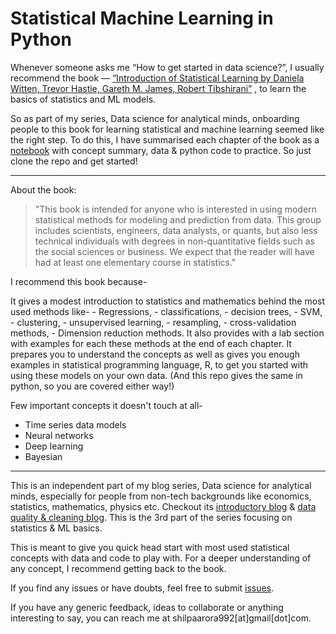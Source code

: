 # Statistical Machine Learning in Python

Whenever someone asks me “How to get started in data science?”, I usually recommend the book — [“Introduction of Statistical Learning by Daniela Witten, Trevor Hastie, Gareth M. James, Robert Tibshirani”](https://www.ime.unicamp.br/~dias/Intoduction%20to%20Statistical%20Learning.pdf)
, to learn the basics of statistics and ML models.

So as part of my series, Data science for analytical minds, onboarding people to this book for learning statistical and machine learning seemed like the right step.
To do this, I have summarised each chapter of the book as a [notebook](https://github.com/shilpa9a/Introduction_to_statistical_learning_Summary_Python/tree/master/notebook) with concept summary, data & python code to practice. So just clone the repo and get started!

_____ 


About the book:

> "This book is intended for anyone who is interested in using modern statistical methods for modeling and prediction from data. This group includes scientists, engineers, data analysts, or quants, but also less technical individuals with degrees in non-quantitative fields such as the social sciences or business. We expect that the reader will have had at least one elementary course in statistics."

I recommend this book because- 

It gives a modest introduction to statistics and mathematics behind the most used methods like-
    - Regressions,
    - classifications,
    - decision trees,
    - SVM,
    - clustering,
    - unsupervised learning,
    - resampling,
    - cross-validation methods,
    - Dimension reduction methods.
It also provides with a lab section with examples for each these methods at the end of each chapter. It prepares you to understand the concepts as well as gives you enough examples in statistical programming language, R, to get you started with using these models on your own data. (And this repo gives the same in python, so you are covered either way!)


Few important concepts it doesn't touch at all-

- Time series data models
- Neural networks
- Deep learning
- Bayesian

___________

This is an independent part of my blog series, Data science for analytical minds, especially for people from non-tech backgrounds like economics, statistics, mathematics, physics etc. Checkout its [introductory blog](https://medium.com/@Shilpa9a/statistical-machine-learning-in-python-b095d4af36dd) & [data quality & cleaning blog](https://towardsdatascience.com/dirty-data-quality-assessment-cleaning-measures-39efb90ad734). This is the 3rd part of the series focusing on statistics & ML basics.

This is meant to give you quick head start with most used statistical concepts with data and code to play with. For a deeper understanding of any concept, I recommend getting back to the book.

If you find any issues or have doubts, feel free to submit [issues](https://github.com/shilpa9a/Introduction_to_statistical_learning_Summary_Python/issues).

If you have any generic feedback, ideas to collaborate or anything interesting to say, you can reach me at shilpaarora992[at]gmail[dot]com.
